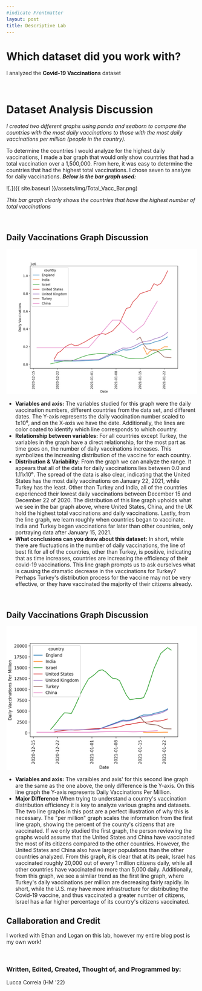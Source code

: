 ```yaml
--- 
#indicate Frontmatter
layout: post
title: Descriptive Lab
---
```


# Which dataset did you work with?

I analyzed the **Covid-19 Vaccinations** dataset 

<br>

# Dataset Analysis Discussion
*I created two different graphs using panda and seaborn to compare the countries with the most daily vaccinations to those with the most daily vaccinations per million (people in the country).*

To determine the countries I would analyze for the highest daily vaccinations, I made a bar graph that would only show countries that had a total vaccination over a 1,500,000. From here, it was easy to determine the countries that had the highest total vaccinations. I chose seven  to analyze for daily vaccinations. ***Below is the bar graph used:***


![.]({{ site.baseurl }}/assets/img/Total_Vacc_Bar.png)

*This bar graph clearly shows the countries that have the highest number of total vaccinations*

<br>

## Daily Vaccinations Graph Discussion
![.](Daily_Vac_line.png)
- **Variables and axis:** The variables studied for this graph were the daily vaccination numbers, different countries from the data set, and different dates. The Y-axis represents the daily vaccination number scaled to 1x10⁶, and on the X-axis we have the date. Additionally, the lines are color coated to identify which line corresponds to which country.
- **Relationship between variables:** For all countries except Turkey, the variables in the graph have a direct relationship, for the most part as time goes on, the number of daily vaccinations increases. This symbolizes the increasing distribution of the vaccine for each country. 
- **Distribution & Variability:** From the graph we can analyze the range. It appears that all of the data for daily vaccinations lies between 0.0 and 1.11x10⁶. The spread of the data is also clear, indicating that the United States has the most daily vaccinations on January 22, 2021, while Turkey has the least. Other than Turkey and India, all of the countries experienced their lowest daily vaccinations between December 15 and December 22 of 2020. The distribution of this line graph upholds what we see in the bar graph above, where United States, China, and the UK hold the highest total vaccinations and daily vaccinations. Lastly, from the line graph, we learn roughly when countries began to vaccinate. India and Turkey began vaccinations far later than other countries, only portraying data after January 15, 2021.
- **What conclusions can you draw about this dataset:** In short, while there are fluctuations in the number of daily vaccinations, the line of best fit for all of the countries, other than Turkey, is positive, indicating that as time increases, countries are increasing the efficiency of their covid-19 vaccinations. This line graph prompts us to ask ourselves what is causing the dramatic decrease in the vaccinations for Turkey? Perhaps Turkey's distribution process for the vaccine may not be very effective, or they have vaccinated the majority of their citizens already.

<br>

## Daily Vaccinations Graph Discussion
![.](Daily_Vac_Permil.png)
- **Variables and axis:** The varaibles and axis' for this second line graph are the same as the one above, the only difference is the Y-axis. On this line graph the Y-axis represents Daily Vaccinations Per Million. 
- **Major Difference** When trying to understand a country's vaccination distribution efficiency it is key to analyze various graphs and datasets. The two line graphs in this post are a perfect illustration of why this is necessary. The "per million" graph scales the information from the first line graph, showing the percent of the county's citizens that are vaccinated. If we only studied the first graph, the person reviewing the graphs would assume that the United States and China have vaccinated the most of its citizens compared to the other countries. However, the United States and China also have larger populations than the other countries analyzed. From this graph, it is clear that at its peak, Israel has vaccinated roughly 20,000 out of every 1 million citizens daily, while all other countries have vaccinated no more than 5,000 daily. Additionally, from this graph, we see a similar trend as the first line graph, where Turkey's daily vaccinations per million are decreasing fairly rapidly. In short, while the U.S. may have more infrastructure for distributing the Covid-19 vaccine, and thus vaccinated a greater number of citizens, Israel has a far higher percentage of its country's citizens vaccinated.   

## Callaboration and Credit
I worked with Ethan and Logan on this lab, however my entire blog post is my own work!

<br>

### Written, Edited, Created, Thought of, and Programmed by: 
Lucca Correia (HM '22)  